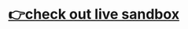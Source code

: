 # [👉check out live sandbox](https://codesandbox.io/s/useimmerreducer-context-redux-clone-2joq6?fontsize=14)
